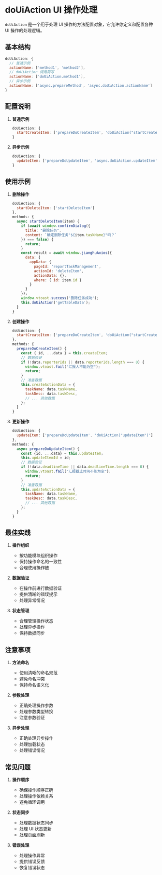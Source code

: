 # doUiAction UI 操作处理

`doUiAction` 是一个用于处理 UI 操作的方法配置对象，它允许你定义和配置各种 UI 操作的处理逻辑。

## 基本结构

```javascript
doUiAction: {
  // 普通示例
  actionName: ['method1', 'method2'],
  // doUiAction 调用简写
  actionName: ['doUiAction.method1'],
  // 异步示例
  actionName: ['async.prepareMethod', 'async.doUiAction.actionName']
}
```

## 配置说明

1. **普通示例**
   ```javascript
   doUiAction: {
     startCreateItem: ['prepareDoCreateItem', 'doUiAction("startCreateItem")']
   }
   ```

2. **异步示例**
   ```javascript
   doUiAction: {
     updateItem: ['prepareDoUpdateItem', 'async.doUiAction.updateItem']
   }
   ```

## 使用示例

1. **删除操作**
   ```javascript
   doUiAction: {
     startDeleteItem: ['startDeleteItem']
   },
   methods: {
     async startDeleteItem(item) {
       if (await window.confirmDialog({ 
         title: "删除任务", 
         content: `确定删除任务"${item.taskName}"吗？` 
       }) === false) {
         return;
       }
       const result = await window.jianghuAxios({
         data: {
           appData: {
             pageId: 'reportTaskManagement',
             actionId: 'deleteItem',
             actionData: {},
             where: { id: item.id }
           }
         }
       });
       window.vtoast.success('删除任务成功');
       this.doUiAction('getTableData');
     }
   }
   ```

2. **创建操作**
   ```javascript
   doUiAction: {
     startCreateItem: ['prepareDoCreateItem', 'doUiAction("startCreateItem")']
   },
   methods: {
     prepareDoCreateItem() {
       const { id, ...data } = this.createItem;
       // 数据验证
       if (!data.reporterIds || data.reporterIds.length === 0) {
         window.vtoast.fail("汇报人不能为空");
         return;
       }
       // 准备数据
       this.createActionData = {
         taskName: data.taskName,
         taskDesc: data.taskDesc,
         // ... 其他数据
       };
     }
   }
   ```

3. **更新操作**
   ```javascript
   doUiAction: {
     updateItem: ['prepareDoUpdateItem', 'doUiAction("updateItem")']
   },
   methods: {
     async prepareDoUpdateItem() {
       const {id, ...data} = this.updateItem;
       this.updateItemId = id;
       // 数据验证
       if (!data.deadlineTime || data.deadlineTime.length === 0) {
         window.vtoast.fail("汇报截止时间不能为空");
         return;
       }
       // 准备数据
       this.updateActionData = {
         taskName: data.taskName,
         taskDesc: data.taskDesc,
         // ... 其他数据
       };
     }
   }
   ```

## 最佳实践

1. **操作组织**
   - 按功能模块组织操作
   - 保持操作命名的一致性
   - 合理使用操作链

2. **数据验证**
   - 在操作前进行数据验证
   - 提供清晰的错误提示
   - 处理异常情况

3. **状态管理**
   - 合理管理操作状态
   - 处理异步操作
   - 保持数据同步

## 注意事项

1. **方法命名**
   - 使用清晰的命名规范
   - 避免命名冲突
   - 保持命名语义化

2. **参数处理**
   - 正确处理操作参数
   - 处理参数类型转换
   - 注意参数验证

3. **异步处理**
   - 正确处理异步操作
   - 处理加载状态
   - 处理错误情况

## 常见问题

1. **操作顺序**
   - 确保操作顺序正确
   - 处理操作依赖关系
   - 避免循环调用

2. **状态同步**
   - 处理数据状态同步
   - 处理 UI 状态更新
   - 处理页面刷新

3. **错误处理**
   - 处理操作异常
   - 提供错误反馈
   - 恢复错误状态 